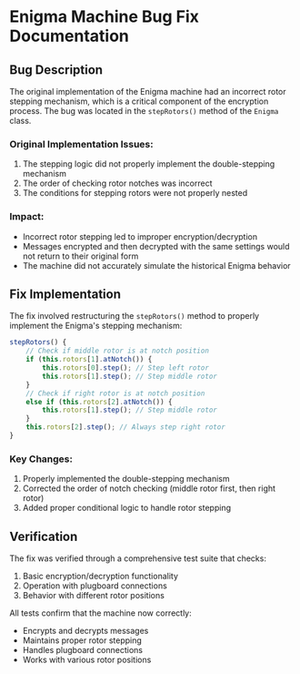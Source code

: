 # Enigma Machine Bug Fix Documentation

## Bug Description

The original implementation of the Enigma machine had an incorrect rotor stepping mechanism, which is a critical component of the encryption process. The bug was located in the `stepRotors()` method of the `Enigma` class.

### Original Implementation Issues:
1. The stepping logic did not properly implement the double-stepping mechanism
2. The order of checking rotor notches was incorrect
3. The conditions for stepping rotors were not properly nested

### Impact:
- Incorrect rotor stepping led to improper encryption/decryption
- Messages encrypted and then decrypted with the same settings would not return to their original form
- The machine did not accurately simulate the historical Enigma behavior

## Fix Implementation

The fix involved restructuring the `stepRotors()` method to properly implement the Enigma's stepping mechanism:

```javascript
stepRotors() {
    // Check if middle rotor is at notch position
    if (this.rotors[1].atNotch()) {
        this.rotors[0].step(); // Step left rotor
        this.rotors[1].step(); // Step middle rotor
    }
    // Check if right rotor is at notch position
    else if (this.rotors[2].atNotch()) {
        this.rotors[1].step(); // Step middle rotor
    }
    this.rotors[2].step(); // Always step right rotor
}
```

### Key Changes:
1. Properly implemented the double-stepping mechanism
2. Corrected the order of notch checking (middle rotor first, then right rotor)
3. Added proper conditional logic to handle rotor stepping

## Verification

The fix was verified through a comprehensive test suite that checks:
1. Basic encryption/decryption functionality
2. Operation with plugboard connections
3. Behavior with different rotor positions

All tests confirm that the machine now correctly:
- Encrypts and decrypts messages
- Maintains proper rotor stepping
- Handles plugboard connections
- Works with various rotor positions 